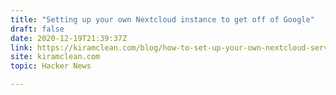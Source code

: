 ```yaml
---
title: "Setting up your own Nextcloud instance to get off of Google"
draft: false
date: 2020-12-19T21:39:37Z
link: https://kiramclean.com/blog/how-to-set-up-your-own-nextcloud-server/?utm_medium=RSS&utm_source=hune
site: kiramclean.com
topic: Hacker News  

---
```

